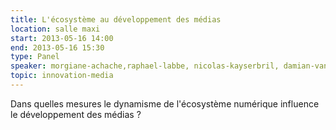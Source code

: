 ```yaml
---
title: L'écosystème au développement des médias
location: salle maxi
start: 2013-05-16 14:00
end: 2013-05-16 15:30
type: Panel
speaker: morgiane-achache,raphael-labbe, nicolas-kayserbril, damian-vanachter, philippe-couve, romain-saillet
topic: innovation-media
---
```


Dans quelles mesures le dynamisme de l'écosystème numérique influence le développement des médias ?
